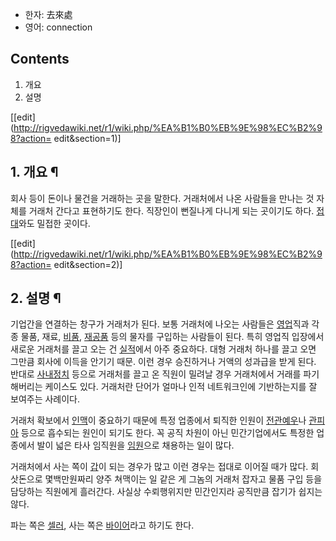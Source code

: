   * 한자: 去來處
  * 영어: connection  

## Contents

    

1. 개요 
2. 설명 

[[edit](http://rigvedawiki.net/r1/wiki.php/%EA%B1%B0%EB%9E%98%EC%B2%98?action=
edit&section=1)]

## 1. 개요 ¶

회사 등이 돈이나 물건을 거래하는 곳을 말한다. 거래처에서 나온 사람들을 만나는 것 자체를 거래처 간다고 표현하기도 한다. 직장인이 뻔질나게
다니게 되는 곳이기도 하다. [접대](%EC%A0%91%EB%8C%80.md)와도 밀접한 곳이다.

[[edit](http://rigvedawiki.net/r1/wiki.php/%EA%B1%B0%EB%9E%98%EC%B2%98?action=
edit&section=2)]

## 2. 설명 ¶

기업간을 연결하는 창구가 거래처가 된다. 보통 거래처에 나오는 사람들은 [영업](%EC%98%81%EC%97%85.md)직과 각종
물품, 재료, [비품](%EB%B9%84%ED%92%88.md),
[재공품](%EC%9E%AC%EA%B3%B5%ED%92%88.md) 등의 물자를 구입하는 사람들이 된다. 특히 영업직 입장에서 새로운
거래처를 끌고 오는 건 [실적](%EC%8B%A4%EC%A0%81.md)에서 아주 중요하다. 대형 거래처 하나를 끌고 오면 그만큼
회사에 이득을 안기기 때문. 이런 경우 승진하거나 거액의 성과급을 받게 된다. 반대로 [사내정치](%EC%82%AC%EB%82%B4%20%EC%A0%95%EC%B9%98.md) 등으로 거래처를 끌고 온 직원이 밀려날 경우
거래처에서 거래를 파기해버리는 케이스도 있다. 거래처란 단어가 얼마나 인적 네트워크인에 기반하는지를 잘 보여주는 사례이다.

  

거래처 확보에서 [인맥](%EC%9D%B8%EB%A7%A5.md)이 중요하기 때문에 특정 업종에서 퇴직한 인원이
[전관예우](%EC%A0%84%EA%B4%80%EC%98%88%EC%9A%B0.md)나
[관피아](%EA%B4%80%ED%94%BC%EC%95%84.md) 등으로 흡수되는 원인이 되기도 한다. 꼭 공직 차원이 아닌
민간기업에서도 특정한 업종에서 발이 넓은 타사 임직원을 [임원](%EC%9E%84%EC%9B%90.md)으로 채용하는 일이 많다.

  

거래처에서 사는 쪽이 [갑](%EA%B0%91.md)이 되는 경우가 많고 이런 경우는 접대로 이어질 때가 많다. 회삿돈으로 몇백만원짜리
양주 쳐맥이는 일 같은 게 그놈의 거래처 잡자고 물품 구입 등을 담당하는 직원에게 흘러간다. 사실상 수뢰행위지만 민간인지라 공직만큼 잡기가
쉽지는 않다.

  

파는 쪽은 [셀러](%EC%85%80%EB%9F%AC.md), 사는 쪽은
[바이어](%EB%B0%94%EC%9D%B4%EC%96%B4.md)라고 하기도 한다.

